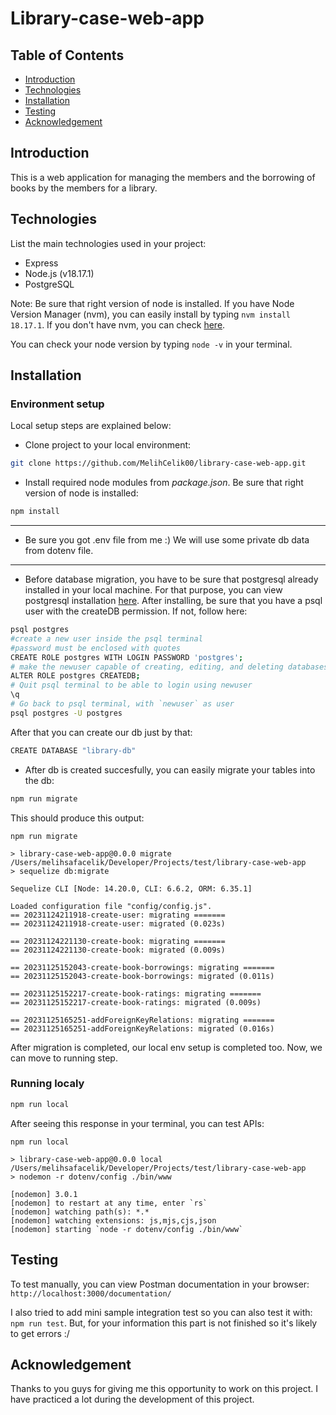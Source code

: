 # Library-case-web-app

## Table of Contents

- [Introduction](#introduction)
- [Technologies](#technologies)
- [Installation](#installation)
- [Testing](#testing)
- [Acknowledgement](#acknowledgement)

## Introduction

This is a web application for managing the members and the borrowing of books by the members for a library.

## Technologies

List the main technologies used in your project:

- Express
- Node.js (v18.17.1)
- PostgreSQL

Note: Be sure that right version of node is installed. If you have Node Version Manager (nvm), you can easily install by typing `nvm install 18.17.1`. If you don't have nvm, you can check [here](https://www.freecodecamp.org/news/node-version-manager-nvm-install-guide/).

You can check your node version by typing `node -v` in your terminal.

## Installation

### Environment setup
Local setup steps are explained below:

- Clone project to your local environment:
```bash
git clone https://github.com/MelihCelik00/library-case-web-app.git
```

- Install required node modules from *package.json*. Be sure that right version of node is installed:
```bash
npm install
```
----
- Be sure you got .env file from me :) We will use some private db data from dotenv file.
----

- Before database migration, you have to be sure that postgresql already installed in your local machine. For that purpose, you can view postgresql installation [here](https://www.postgresql.org/download/). After installing, be sure that you have a psql user with the createDB permission. If not, follow here:
```bash
psql postgres
#create a new user inside the psql terminal
#password must be enclosed with quotes
CREATE ROLE postgres WITH LOGIN PASSWORD 'postgres';
# make the newuser capable of creating, editing, and deleting databases
ALTER ROLE postgres CREATEDB;
# Quit psql terminal to be able to login using newuser
\q
# Go back to psql terminal, with `newuser` as user
psql postgres -U postgres

```
After that you can create our db just by that: 
```bash
CREATE DATABASE "library-db"
```

- After db is created succesfully, you can easily migrate your tables into the db:
```bash
npm run migrate
```
This should produce this output:
```log
npm run migrate

> library-case-web-app@0.0.0 migrate /Users/melihsafacelik/Developer/Projects/test/library-case-web-app
> sequelize db:migrate

Sequelize CLI [Node: 14.20.0, CLI: 6.6.2, ORM: 6.35.1]

Loaded configuration file "config/config.js".
== 20231124211918-create-user: migrating =======
== 20231124211918-create-user: migrated (0.023s)

== 20231124221130-create-book: migrating =======
== 20231124221130-create-book: migrated (0.009s)

== 20231125152043-create-book-borrowings: migrating =======
== 20231125152043-create-book-borrowings: migrated (0.011s)

== 20231125152217-create-book-ratings: migrating =======
== 20231125152217-create-book-ratings: migrated (0.009s)

== 20231125165251-addForeignKeyRelations: migrating =======
== 20231125165251-addForeignKeyRelations: migrated (0.016s)
```

After migration is completed, our local env setup is completed too. Now, we can move to running step.

### Running localy
```bash
npm run local
```

After seeing this response in your terminal, you can test APIs:
```log
npm run local

> library-case-web-app@0.0.0 local /Users/melihsafacelik/Developer/Projects/test/library-case-web-app
> nodemon -r dotenv/config ./bin/www

[nodemon] 3.0.1
[nodemon] to restart at any time, enter `rs`
[nodemon] watching path(s): *.*
[nodemon] watching extensions: js,mjs,cjs,json
[nodemon] starting `node -r dotenv/config ./bin/www`
```

## Testing
To test manually, you can view Postman documentation in your browser:
`http://localhost:3000/documentation/`

I also tried to add mini sample integration test so you can also test it with:
`npm run test`. But, for your information this part is not finished so it's likely to get errors :/

## Acknowledgement
Thanks to you guys for giving me this opportunity to work on this project. I have practiced a lot during the development of this project. 


